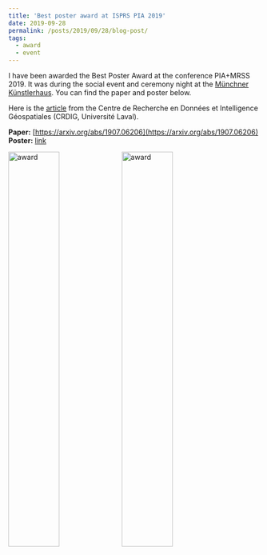 ```yaml
---
title: 'Best poster award at ISPRS PIA 2019'
date: 2019-09-28
permalink: /posts/2019/09/28/blog-post/
tags:
  - award
  - event
---
```


 
I have been awarded the Best Poster Award at the conference PIA+MRSS 2019. 
It was during the social event and ceremony night at the [Münchner Künstlerhaus](https://www.kuenstlerhaus-muc.de/english/). You can find the paper and poster below.

Here is the [article](https://crdig.ulaval.ca/un-etudiant-remporte-le-prix-isprs-de-la-meilleure-affiche/) from the Centre de Recherche en Données et Intelligence Géospatiales (CRDIG, Université Laval).

**Paper:** [https://arxiv.org/abs/1907.06206](https://arxiv.org/abs/1907.06206)<br>
**Poster:** [link](https://www.dropbox.com/s/l8xr08ksu2io0ho/poster.pdf?dl=0)

<!-- ![award](http://www.pf.bgu.tum.de/isprs/pia19/pic/pia19mrss19_pic_0a_w3200.jpg)

![award](http://www.pf.bgu.tum.de/isprs/pia19/pic/pia19mrss19_pic_47.jpg) -->

<img alt="award" height="45%" src="http://www.pf.bgu.tum.de/isprs/pia19/pic/pia19mrss19_pic_0a_w3200.jpg" style="background-color:transparent" ><span class="tab"><img alt="award" width="45%" src="http://www.pf.bgu.tum.de/isprs/pia19/pic/pia19mrss19_pic_47.jpg" style="background-color:transparent" >

<!-- Headings are cool
======

You can have many headings
======

Aren't headings cool?
------ -->